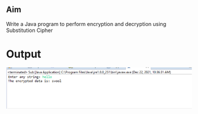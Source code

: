 ## Aim
Write a Java program to perform encryption and decryption using Substitution Cipher
# Output
![output](Substitution.png)
